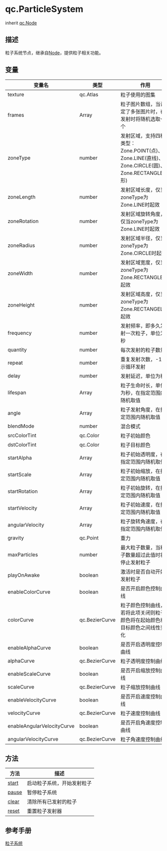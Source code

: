 # qc.ParticleSystem
inherit [qc.Node](../../gameobject/CNode.md)

## 描述
粒子系统节点，继承自[Node](../../gameobject/CNode.md)，提供粒子相关功能。

## 变量
| 变量名        |  类型     |   作用           |
| ------------- |-------------| -------------|
| texture | qc.Atlas | 粒子使用的图集 |
| frames | Array | 粒子图片数组，当设定了多张图片时，在发射时将随机选取一个 |
| zoneType | number | 发射区域，支持四种类型：Zone.POINT(点)、Zone.LINE(直线)、Zone.CIRCLE(圆)、Zone.RECTANGLE(矩形)  |
| zoneLength | number | 发射区域长度，仅当zoneType为Zone.LINE时起效 |
| zoneRotation | number | 发射区域旋转角度，仅当zoneType为Zone.LINE时起效 |
| zoneRadius | number | 发射区域半径，仅当zoneType为Zone.CIRCLE时起效 |
| zoneWidth | number | 发射区域宽度，仅当zoneType为Zone.RECTANGLE时起效 |
| zoneHeight | number | 发射区域高度，仅当zoneType为Zone.RECTANGEL时起效 |
| frequency | number | 发射频率，即多久发射一次粒子，单位为秒 |
| quantity | number | 每次发射的粒子数量 |
| repeat | number | 重复发射次数，-1表示循环发射 |
| delay | number | 发射延迟，单位为秒 |
| lifespan | Array | 粒子生命时长，单位为秒，在指定范围内随机取值 |
| angle | Array | 粒子发射角度，在指定范围内随机取值 |
| blendMode | number | 混合模式 |
| srcColorTint | qc.Color | 粒子初始颜色 |
| dstColorTint | qc.Color | 粒子目标颜色 |
| startAlpha | Array | 粒子初始透明度，在指定范围内随机取值 |
| startScale | Array | 粒子初始缩放，在指定范围内随机取值 |
| startRotation | Array | 粒子初始旋转，在指定范围内随机取值 |
| startVelocity | Array | 粒子初始速度，在指定范围内随机取值 |
| angularVelocity | Array | 粒子旋转角速度，在指定范围内随机取值 |
| gravity | qc.Point | 重力 |
| maxParticles | number | 最大粒子数量，当粒子数量超过此值时将停止发射粒子 |
| playOnAwake | boolean | 激活时是否自动开始发射粒子 |
| enableColorCurve | boolean | 是否开启颜色控制曲线 |
| colorCurve | qc.BezierCurve | 粒子颜色控制曲线，若将此项关闭则粒子颜色将在起始颜色和目标颜色之间线性变化 |
| enableAlphaCurve | boolean | 是否开启透明度控制曲线 |
| alphaCurve | qc.BezierCurve | 粒子透明度控制曲线 |
| enableScaleCurve | boolean | 是否开启缩放控制曲线 |
| scaleCurve | qc.BezierCurve | 粒子缩放控制曲线 |
| enableVelocityCurve | boolean | 是否开启速度控制曲线 |
| velocityCurve | qc.BezierCurve | 粒子速度控制曲线 |
| enableAngularVelocityCurve | boolean | 是否开启角速度控制曲线 |
| angularVelocityCurve | qc.BezierCurve | 粒子角速度控制曲线 |

## 方法
| 方法 | 描述 |
| ------------- |-------------|
| [start](methods/start.md) | 启动粒子系统，开始发射粒子 |
| [pause](methods/pause.md) | 暂停粒子系统 |
| [clear](methods/clear.md) | 清除所有已发射的粒子 |
| [reset](methods/reset.md) | 重置粒子发射器 |

## 参考手册
[粒子系统](http://docs.zuoyouxi.com/manual/Plugin/ParticleSystem/ParticleSystem.html)
